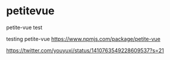 # petitevue
petite-vue test

testing petite-vue
https://www.npmjs.com/package/petite-vue

https://twitter.com/youyuxi/status/1410763549228609537?s=21
